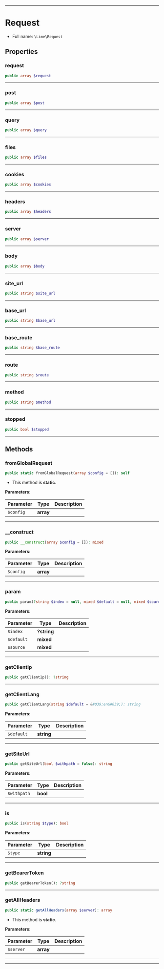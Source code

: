 ***

# Request





* Full name: `\Lime\Request`



## Properties


### request



```php
public array $request
```






***

### post



```php
public array $post
```






***

### query



```php
public array $query
```






***

### files



```php
public array $files
```






***

### cookies



```php
public array $cookies
```






***

### headers



```php
public array $headers
```






***

### server



```php
public array $server
```






***

### body



```php
public array $body
```






***

### site_url



```php
public string $site_url
```






***

### base_url



```php
public string $base_url
```






***

### base_route



```php
public string $base_route
```






***

### route



```php
public string $route
```






***

### method



```php
public string $method
```






***

### stopped



```php
public bool $stopped
```






***

## Methods


### fromGlobalRequest



```php
public static fromGlobalRequest(array $config = []): self
```



* This method is **static**.




**Parameters:**

| Parameter | Type | Description |
|-----------|------|-------------|
| `$config` | **array** |  |




***

### __construct



```php
public __construct(array $config = []): mixed
```








**Parameters:**

| Parameter | Type | Description |
|-----------|------|-------------|
| `$config` | **array** |  |




***

### param



```php
public param(?string $index = null, mixed $default = null, mixed $source = null): mixed
```








**Parameters:**

| Parameter | Type | Description |
|-----------|------|-------------|
| `$index` | **?string** |  |
| `$default` | **mixed** |  |
| `$source` | **mixed** |  |




***

### getClientIp



```php
public getClientIp(): ?string
```











***

### getClientLang



```php
public getClientLang(string $default = &#039;en&#039;): string
```








**Parameters:**

| Parameter | Type | Description |
|-----------|------|-------------|
| `$default` | **string** |  |




***

### getSiteUrl



```php
public getSiteUrl(bool $withpath = false): string
```








**Parameters:**

| Parameter | Type | Description |
|-----------|------|-------------|
| `$withpath` | **bool** |  |




***

### is



```php
public is(string $type): bool
```








**Parameters:**

| Parameter | Type | Description |
|-----------|------|-------------|
| `$type` | **string** |  |




***

### getBearerToken



```php
public getBearerToken(): ?string
```











***

### getAllHeaders



```php
public static getAllHeaders(array $server): array
```



* This method is **static**.




**Parameters:**

| Parameter | Type | Description |
|-----------|------|-------------|
| `$server` | **array** |  |




***


***

